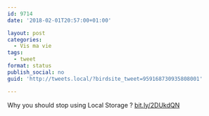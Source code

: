 ```yaml
---
id: 9714
date: '2018-02-01T20:57:00+01:00'

layout: post
categories:
  - Vis ma vie
tags:
  - tweet
format: status
publish_social: no
guid: 'http://tweets.local/?birdsite_tweet=959168730935808001'

---
```


Why you should stop using Local Storage ? [bit.ly/2DUkdQN](http://bit.ly/2DUkdQN)